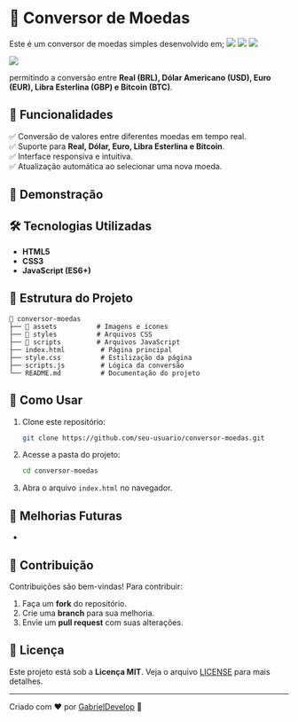 # 💱 Conversor de Moedas

Este é um conversor de moedas simples desenvolvido em;
<img src="https://img.shields.io/badge/HTML5-E34F26?style=for-the-badge&logo=html5&logoColor=white">
<img src="https://img.shields.io/badge/CSS3-1572B6?style=for-the-badge&logo=css3&logoColor=white">
<img src="https://img.shields.io/badge/JavaScript-323330?style=for-the-badge&logo=javascript&logoColor=F7DF1E">

<img src="https://github.com/user-attachments/assets/e0916030-3292-487e-8fe0-2c91455a9955">



permitindo a conversão entre **Real (BRL), Dólar Americano (USD), Euro (EUR), Libra Esterlina (GBP) e Bitcoin (BTC)**.

## 🚀 Funcionalidades

✅ Conversão de valores entre diferentes moedas em tempo real.\
✅ Suporte para **Real, Dólar, Euro, Libra Esterlina e Bitcoin**.\
✅ Interface responsiva e intuitiva.\
✅ Atualização automática ao selecionar uma nova moeda.

## 📸 Demonstração

## 🛠 Tecnologias Utilizadas

- **HTML5**
- **CSS3**
- **JavaScript (ES6+)**

## 📂 Estrutura do Projeto

```
📂 conversor-moedas
├── 📂 assets          # Imagens e ícones
├── 📂 styles          # Arquivos CSS
├── 📂 scripts         # Arquivos JavaScript
├── index.html         # Página principal
├── style.css          # Estilização da página
├── scripts.js         # Lógica da conversão
└── README.md          # Documentação do projeto
```

## 🎯 Como Usar

1. Clone este repositório:
   ```bash
   git clone https://github.com/seu-usuario/conversor-moedas.git
   ```
2. Acesse a pasta do projeto:
   ```bash
   cd conversor-moedas
   ```
3. Abra o arquivo `index.html` no navegador.

## 📝 Melhorias Futuras

-

## 🤝 Contribuição

Contribuições são bem-vindas! Para contribuir:

1. Faça um **fork** do repositório.
2. Crie uma **branch** para sua melhoria.
3. Envie um **pull request** com suas alterações.

## 📜 Licença

Este projeto está sob a **Licença MIT**. Veja o arquivo [LICENSE](LICENSE) para mais detalhes.

---

Criado com ❤️ por [GabrielDevelop](https://github.com/GabrielDevelop777) 🚀


